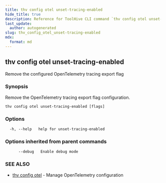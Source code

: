 ```yaml
---
title: thv config otel unset-tracing-enabled
hide_title: true
description: Reference for ToolHive CLI command `thv config otel unset-tracing-enabled`
last_update:
  author: autogenerated
slug: thv_config_otel_unset-tracing-enabled
mdx:
  format: md
---
```


## thv config otel unset-tracing-enabled

Remove the configured OpenTelemetry tracing export flag

### Synopsis

Remove the OpenTelemetry tracing export flag configuration.

```
thv config otel unset-tracing-enabled [flags]
```

### Options

```
  -h, --help   help for unset-tracing-enabled
```

### Options inherited from parent commands

```
      --debug   Enable debug mode
```

### SEE ALSO

* [thv config otel](thv_config_otel.md)	 - Manage OpenTelemetry configuration

